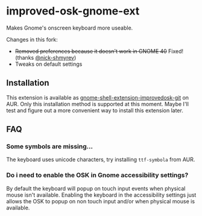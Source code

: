 # improved-osk-gnome-ext

Makes Gnome's onscreen keyboard more useable.

Changes in this fork:
- ~~Removed preferences because it doesn't work in GNOME 40~~ Fixed! (thanks [@nick-shmyrev](https://github.com/nick-shmyrev))
- Tweaks on default settings

## Installation

This extension is available as [gnome-shell-extension-improvedosk-git](https://aur.archlinux.org/packages/gnome-shell-extension-improvedosk-git/) on AUR. Only this installation method is supported at this moment. Maybe I'll test and figure out a more convenient way to install this extension later.

## FAQ

### Some symbols are missing...
The keyboard uses unicode characters, try installing `ttf-symbola` from AUR.

### Do i need to enable the OSK in Gnome accessibility settings?
By default the keyboard will popup on touch input events when physical mouse isn't available. Enabling the keyboard in the accessibility settings just allows the OSK to popup on non touch input and/or when physical mouse is available.
